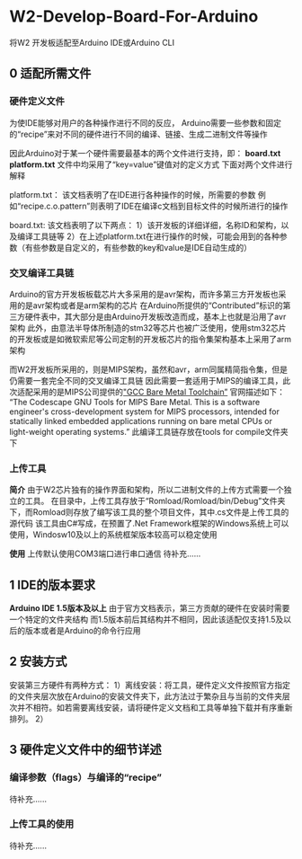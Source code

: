 # W2-Develop-Board-For-Arduino
将W2 开发板适配至Arduino IDE或Arduino CLI
## 0 适配所需文件
### 硬件定义文件
为使IDE能够对用户的各种操作进行不同的反应，
Arduino需要一些参数和固定的“recipe”来对不同的硬件进行不同的编译、链接、生成二进制文件等操作

因此Arduino对于某一个硬件需要最基本的两个文件进行支持，即：
**board.txt**
**platform.txt**
文件中均采用了“key=value”键值对的定义方式
下面对两个文件进行解释

platform.txt：
该文档表明了在IDE进行各种操作的时候，所需要的参数
例如“recipe.c.o.pattern”则表明了IDE在编译c文档到目标文件的时候所进行的操作

board.txt:
该文档表明了以下两点：
1）该开发板的详细详细，名称ID和架构，以及编译工具链等
2）在上述platform.txt在进行操作的时候，可能会用到的各种参数（有些参数是自定义的，有些参数的key和value是IDE自动生成的）

### 交叉编译工具链

Arduino的官方开发板板载芯片大多采用的是avr架构，而许多第三方开发板也采用的是avr架构或者是arm架构的芯片
在Arduino所提供的“Contributed”标识的第三方硬件表中，其大部分是由Arduino开发板改造而成，基本上也就是沿用了avr架构
此外，由意法半导体所制造的stm32等芯片也被广泛使用，使用stm32芯片的开发板或是如微软索尼等公司定制的开发板芯片的指令集架构基本上采用了arm架构

而W2开发板所采用的，则是MIPS架构，虽然和avr，arm同属精简指令集，但是仍需要一套完全不同的交叉编译工具链
因此需要一套适用于MIPS的编译工具，此次适配采用的是MIPS公司提供的["GCC Bare Metal Toolchain”](http://codescape.mips.com/components/toolchain/2017.10-07/index.html)
官网描述如下：
“The Codescape GNU Tools for MIPS Bare Metal. This is a software engineer's cross-development system for MIPS processors, intended for statically linked embedded applications running on bare metal CPUs or light-weight operating systems.”
此编译工具链存放在tools for compile文件夹下

### 上传工具
**简介**
由于W2芯片独有的操作界面和架构，所以二进制文件的上传方式需要一个独立的工具。
在目录中，上传工具存放于“Romload/Romload/bin/Debug”文件夹下，而Romload则存放了编写该工具的整个项目文件，其中.cs文件是上传工具的源代码
该工具由C#写成，在预置了.Net Framework框架的Windows系统上可以使用，Windosw10及以上的系统框架版本较高可以稳定使用

**使用**
上传默认使用COM3端口进行串口通信
待补充......

## 1 IDE的版本要求
**Arduino IDE 1.5版本及以上**
由于官方文档表示，第三方贡献的硬件在安装时需要一个特定的文件夹结构
而1.5版本前后其结构并不相同，因此该适配仅支持1.5及以后的版本或者是Arduino的命令行应用

## 2 安装方式
安装第三方硬件有两种方式：
1）离线安装：将工具，硬件定义文件按照官方指定的文件夹层次放在Arduino的安装文件夹下，此方法过于繁杂且与当前的文件夹层次并不相符。如若需要离线安装，请将硬件定义文档和工具等单独下载并有序重新排列。
2）

## 3 硬件定义文件中的细节详述
### 编译参数（flags）与编译的“recipe”
待补充......
### 上传工具的使用
待补充......
